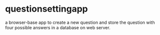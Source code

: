# questionsettingapp
a browser-base app to create a new question and store the question with four possible answers in a database on web server.
